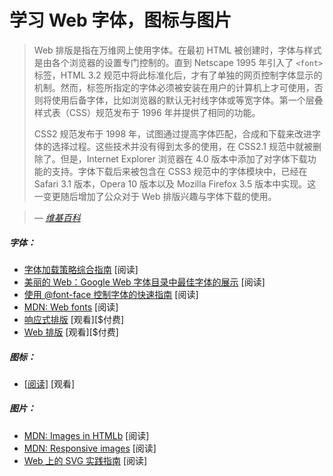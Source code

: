 # 学习 Web 字体，图标与图片

> Web 排版是指在万维网上使用字体。在最初 HTML 被创建时，字体与样式是由各个浏览器的设置专门控制的。直到 Netscape 1995 年引入了 `<font>` 标签，HTML 3.2 规范中将此标准化后，才有了单独的网页控制字体显示的机制。然而，标签所指定的字体必须被安装在用户的计算机上才可使用，否则将使用后备字体，比如浏览器的默认无衬线字体或等宽字体。第一个层叠样式表（CSS）规范发布于 1996 年并提供了相同的功能。
>
> CSS2 规范发布于 1998 年，试图通过提高字体匹配，合成和下载来改进字体的选择过程。这些技术并没有得到太多的使用，在 CSS2.1 规范中就被删除了。但是，Internet Explorer 浏览器在 4.0 版本中添加了对字体下载功能的支持。字体下载后来被包含在 CSS3 规范中的字体模块中，已经在 Safari 3.1 版本，Opera 10 版本以及 Mozilla Firefox 3.5 版本中实现。这一变更随后增加了公众对于 Web 排版兴趣与字体下载的使用。

><cite>&#8212; [维基百科](https://en.wikipedia.org/wiki/Web_typography)</cite>

##### 字体：

* [字体加载策略综合指南](https://www.zachleat.com/web/comprehensive-webfonts/) [阅读]
* [美丽的 Web：Google Web 字体目录中最佳字体的展示](http://hellohappy.org/beautiful-web-type/) [阅读]
* [使用 @font-face 控制字体的快速指南](http://www.html5rocks.com/en/tutorials/webfonts/quick/) [阅读]
* [MDN: Web fonts](https://developer.mozilla.org/en-US/docs/Learn/CSS/Styling_text/Web_fonts) [阅读]
* [响应式排版](https://frontendmasters.com/courses/responsive-typography/) [观看][$付费]
* [Web 排版](http://www.pluralsight.com/courses/typography-for-web-1790) [观看][$付费]

##### 图标：

* [[阅读]](https://www.lynda.com/CSS-tutorials/Web-Icons-SVG/502312-2.html) [观看]

##### 图片：

* [MDN: Images in HTMLb](https://developer.mozilla.org/en-US/docs/Learn/HTML/Multimedia_and_embedding/Images_in_HTML) [阅读]
* [MDN: Responsive images](https://developer.mozilla.org/en-US/docs/Learn/HTML/Multimedia_and_embedding/Responsive_images) [阅读]
* [Web 上的 SVG 实践指南](https://svgontheweb.com/) [阅读]


























